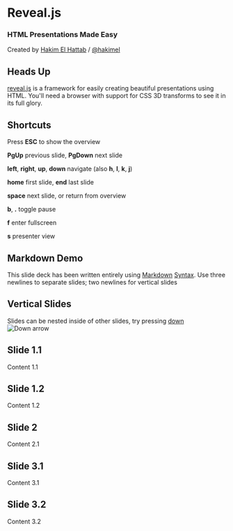 # Reveal.js
### HTML Presentations Made Easy
Created by [Hakim El Hattab](http://hakim.se) / [@hakimel](http://twitter.com/hakimel)



## Heads Up

[reveal.js](http://lab.hakim.se/reveal-js/) is a framework for easily creating beautiful presentations using HTML. You'll need a browser with support for CSS 3D transforms to see it in its full glory.



## Shortcuts
Press **ESC** to show the overview

**PgUp** previous slide, **PgDown** next slide

**left**, **right**, **up**, **down** navigate (also **h**, **l**, **k**, **j**)

**home** first slide, **end** last slide

**space** next slide, or return from overview

**b**, **.** toggle pause

**f** enter fullscreen

**s** presenter view



## Markdown Demo
This slide deck has been written entirely using [Markdown](http://daringfireball.net/projects/markdown/) [Syntax](http://daringfireball.net/projects/markdown/syntax).
Use three newlines to separate slides; two newlines for vertical slides



## Vertical Slides
Slides can be nested inside of other slides, try pressing [down](navigate-down)
![Down arrow](https://s3.amazonaws.com/hakim-static/reveal-js/arrow.png)


## Slide 1.1

Content 1.1


## Slide 1.2

Content 1.2



## Slide 2

Content 2.1



## Slide 3.1

Content 3.1


## Slide 3.2

Content 3.2
